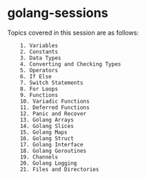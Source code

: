 # golang-sessions

Topics covered in this session are as follows:

        1. Variables
        2. Constants
        3. Data Types
        4. Converting and Checking Types
        5. Operators
        6. If Else
        7. Switch Statements
        8. For Loops
        9. Functions
        10. Variadic Functions
        11. Deferred Functions
        12. Panic and Recover
        13. Golang Arrays
        14. Golang Slices
        15. Golang Maps
        16. Golang Struct
        17. Golang Interface
        18. Golang Goroutines
        19. Channels
        20. Golang Logging
        21. Files and Directories
